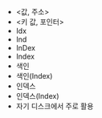 ﻿- <값, 주소>
- <키 값, 포인터>
- Idx
- Ind
- InDex
- Index
- 색인
- 색인(Index)
- 인덱스
- 인덱스(Index)
- 자기 디스크에서 주로 활용

